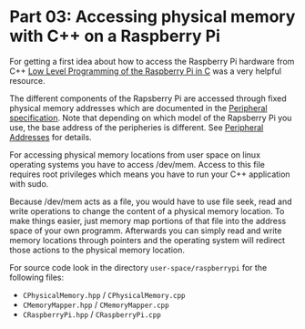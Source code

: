 Part 03: Accessing physical memory with C++ on a Raspberry Pi
=============================================================
For getting a first idea about how to access the Raspberry Pi hardware from C++
[Low Level Programming of the Raspberry Pi in C](http://pieter-jan.com) was a very
helpful resource.

The different components of the Rapsberry Pi are accessed through fixed physical
memory addresses which are documented in the
[Peripheral specification](https://www.raspberrypi.org/documentation/hardware/raspberrypi/bcm2835/BCM2835-ARM-Peripherals.pdf).
Note that depending on which model of the Rapsberry Pi you use, the base address of
the peripheries is different. See [Peripheral Addresses](https://www.raspberrypi.org/documentation/hardware/raspberrypi/peripheral_addresses.md)
for details.

For accessing physical memory locations from user space on linux operating systems
you have to access /dev/mem. Access to this file requires root privileges which means
you have to run your C++ application with sudo.

Because /dev/mem acts as a file, you would have to use file seek, read and write
operations to change the content of a physical memory location. To make things
easier, just memory map portions of that file into the address space of your
own programm. Afterwards you can simply read and write memory locations through
pointers and the operating system will redirect those actions to the physical
memory location.

For source code look in the directory `user-space/raspberrypi` for the following files:
* `CPhysicalMemory.hpp` / `CPhysicalMemory.cpp`
* `CMemoryMapper.hpp` / `CMemoryMapper.cpp`
* `CRaspberryPi.hpp` / `CRaspberryPi.cpp`
